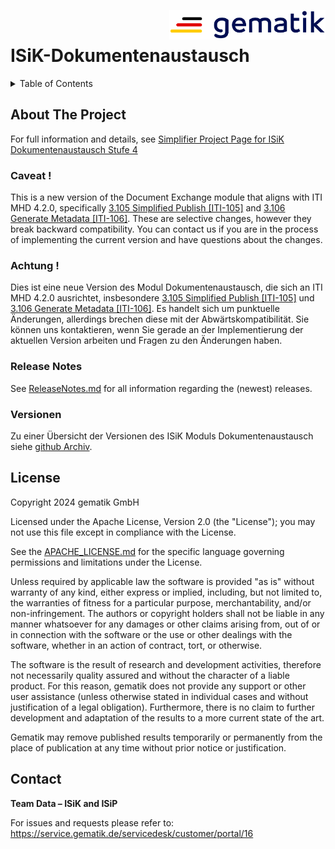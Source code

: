 <img align="right" width="250" height="47" src="/Material/images/Gematik_Logo_Flag.svg"/> <br/> 

# ISiK-Dokumentenaustausch

<details>
  <summary>Table of Contents</summary>
  <ol>
    <li>
      <a href="#about-the-project">About The Project</a>
       <ul>
        <li><a href="#release-notes">Release Notes</a></li>
      </ul>
	</li>
    <li><a href="#license">License</a></li>
    <li><a href="#contact">Contact</a></li>
  </ol>
</details>

## About The Project

For full information and details, see [Simplifier Project Page for ISiK Dokumentenaustausch Stufe 4](https://simplifier.net/isik-dokumentenaustausch-v4)

### Caveat !

This is a new version of the Document Exchange module that aligns with ITI MHD 4.2.0, specifically [3.105 Simplified Publish [ITI-105]](https://profiles.ihe.net/ITI/MHD/ITI-105.html) and [3.106 Generate Metadata [ITI-106]]( https://profiles.ihe.net/ITI/MHD/ITI-106.html). These are selective changes, however they break backward compatibility. You can contact us if you are in the process of implementing the current version and have questions about the changes.

### Achtung !

Dies ist eine neue Version des Modul Dokumentenaustausch, die sich an ITI MHD 4.2.0 ausrichtet, insbesondere [3.105 Simplified Publish [ITI-105]](https://profiles.ihe.net/ITI/MHD/ITI-105.html) und [3.106 Generate Metadata [ITI-106]]( https://profiles.ihe.net/ITI/MHD/ITI-106.html). Es handelt sich um punktuelle Änderungen, allerdings brechen diese mit der Abwärtskompatibilität. Sie können uns kontaktieren, wenn Sie gerade an der Implementierung der aktuellen Version arbeiten und Fragen zu den Änderungen haben.

### Release Notes
See [ReleaseNotes.md](/ImplementationGuide/markdown/ReleaseNotes.md) for all information regarding the (newest) releases.

### Versionen

Zu einer Übersicht der Versionen des ISiK Moduls Dokumentenaustausch siehe [github Archiv](https://gematik.github.io/spec-ISiK-Dokumentenaustausch/index.html).

## License
 
Copyright 2024 gematik GmbH
 
Licensed under the Apache License, Version 2.0 (the "License"); you may not use this file except in compliance with the License.
 
See the [APACHE_LICENSE.md](.github/APACHE_LICENSE.md) for the specific language governing permissions and limitations under the License.
 
Unless required by applicable law the software is provided "as is" without warranty of any kind, either express or implied, including, but not limited to, the warranties of fitness for a particular purpose, merchantability, and/or non-infringement. The authors or copyright holders shall not be liable in any manner whatsoever for any damages or other claims arising from, out of or in connection with the software or the use or other dealings with the software, whether in an action of contract, tort, or otherwise.
 
The software is the result of research and development activities, therefore not necessarily quality assured and without the character of a liable product. For this reason, gematik does not provide any support or other user assistance (unless otherwise stated in individual cases and without justification of a legal obligation). Furthermore, there is no claim to further development and adaptation of the results to a more current state of the art.
 
Gematik may remove published results temporarily or permanently from the place of publication at any time without prior notice or justification.

## Contact

**Team Data – ISiK and ISiP**

For issues and requests please refer to: 
https://service.gematik.de/servicedesk/customer/portal/16 
